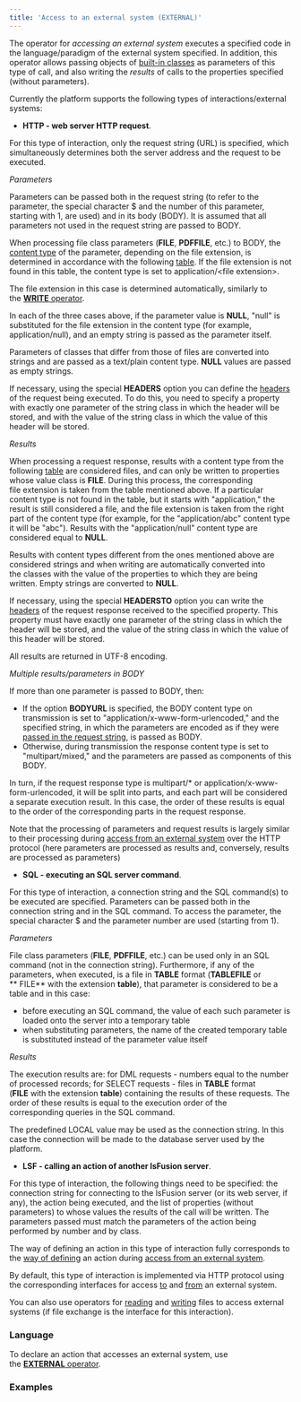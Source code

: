 ```yaml
---
title: 'Access to an external system (EXTERNAL)'
---
```


The operator for *accessing an external system* executes a specified code in the language/paradigm of the external system specified. In addition, this operator allows passing objects of [built-in classes](Built-in_classes.md) as parameters of this type of call, and also writing the *results* of calls to the properties specified (without parameters).

Currently the platform supports the following types of interactions/external systems:

-   **HTTP - web server HTTP request**. 

For this type of interaction, only the request string (URL) is specified, which simultaneously determines both the server address and the request to be executed.

*Parameters*

Parameters can be passed both in the request string (to refer to the parameter, the special character $ and the number of this parameter, starting with 1, are used) and in its body (BODY). It is assumed that all parameters not used in the request string are passed to BODY.

When processing file class parameters (**FILE**, **PDFFILE**, etc.) to BODY, the [content type](https://en.wikipedia.org/wiki/Media_type) of the parameter, depending on the file extension, is determined in accordance with the following [table](https://github.com/lsfusion/platform/blob/master/api/src/main/resources/MIMETypes.properties). If the file extension is not found in this table, the content type is set to application/<file extension\>.

The file extension in this case is determined automatically, similarly to the [**WRITE** operator](WRITE_operator.md#extension-broken).

In each of the three cases above, if the parameter value is **NULL**, "null" is substituted for the file extension in the content type (for example, application/null), and an empty string is passed as the parameter itself.

Parameters of classes that differ from those of files are converted into strings and are passed as a text/plain content type. **NULL** values are passed as empty strings.

If necessary, using the special **HEADERS** option you can define the [headers](https://en.wikipedia.org/wiki/List_of_HTTP_header_fields) of the request being executed. To do this, you need to specify a property with exactly one parameter of the string class in which the header will be stored, and with the value of the string class in which the value of this header will be stored.

*Results*

When processing a request response, results with a content type from the following [table](https://github.com/lsfusion/platform/blob/master/api/src/main/resources/MIMETypes.properties) are considered files, and can only be written to properties whose value class is **FILE**. During this process, the corresponding file extension is taken from the table mentioned above. If a particular content type is not found in the table, but it starts with "application," the result is still considered a file, and the file extension is taken from the right part of the content type (for example, for the "application/abc" content type it will be "abc"). Results with the "application/null" content type are considered equal to **NULL**.

Results with content types different from the ones mentioned above are considered strings and when writing are automatically converted into the classes with the value of the properties to which they are being written. Empty strings are converted to **NULL**.

If necessary, using the special **HEADERSTO** option you can write the [headers](https://en.wikipedia.org/wiki/List_of_HTTP_header_fields) of the request response received to the specified property. This property must have exactly one parameter of the string class in which the header will be stored, and the value of the string class in which the value of this header will be stored.

All results are returned in UTF-8 encoding.

*Multiple *results/*parameters in BODY***

If more than one parameter is passed to BODY, then:

-   If the option **BODYURL** is specified, the BODY content type on transmission is set to "application/x-www-form-urlencoded," and the specified string, in which the parameters are encoded as if they were [passed in the request string](#url-broken), is passed as BODY.
-   Otherwise, during transmission the response content type is set to "multipart/mixed," and the parameters are passed as components of this BODY. 

In turn, if the request response type is multipart/\* or application/x-www-form-urlencoded, it will be split into parts, and each part will be considered a separate execution result. In this case, the order of these results is equal to the order of the corresponding parts in the request response.

Note that the processing of parameters and request results is largely similar to their processing during [access from an external system](Access_from_an_external_system.md) over the HTTP protocol (here parameters are processed as results and, conversely, results are processed as parameters)

-   **SQL - executing an SQL server command**. 

For this type of interaction, a connection string and the SQL command(s) to be executed are specified. Parameters can be passed both in the connection string and in the SQL command. To access the parameter, the special character $ and the parameter number are used (starting from 1).

*Parameters*

File class parameters (**FILE**, **PDFFILE**, etc.) can be used only in an SQL command (not in the connection string). Furthermore, if any of the parameters, when executed, is a file in **TABLE** format (**TABLEFILE** or ** FILE** with the extension **table**), that parameter is considered to be a table and in this case:

-   before executing an SQL command, the value of each such parameter is loaded onto the server into a temporary table
-   when substituting parameters, the name of the created temporary table is substituted instead of the parameter value itself

*Results*

The execution results are: for DML requests - numbers equal to the number of processed records; for SELECT requests - files in **TABLE** format (**FILE** with the extension **table**) containing the results of these requests. The order of these results is equal to the execution order of the corresponding queries in the SQL command.

The predefined LOCAL value may be used as the connection string. In this case the connection will be made to the database server used by the platform.

-   **LSF - calling an action of another lsFusion server**. 

For this type of interaction, the following things need to be specified: the connection string for connecting to the lsFusion server (or its web server, if any), the action being executed, and the list of properties (without parameters) to whose values the results of the call will be written. The parameters passed must match the parameters of the action being performed by number and by class.

The way of defining an action in this type of interaction fully corresponds to the [way of defining](Access_from_an_external_system.md#defining-an-action) an action during [access from an external system](Access_from_an_external_system.md).

By default, this type of interaction is implemented via HTTP protocol using the corresponding interfaces for access [to](#http-broken) and [from](Access_from_an_external_system.md#http-broken) an external system.

You can also use operators for [reading](Read_file_READ.md) and [writing](Write_file_WRITE.md) files to access external systems (if file exchange is the interface for this interaction).

### Language

To declare an action that accesses an external system, use the [**EXTERNAL** operator](EXTERNAL_operator.md).

### Examples

